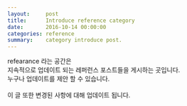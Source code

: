 ```yaml
---
layout:     post
title:      Introduce reference category
date:       2016-10-14 00:00:00
categories: reference
summary:    category introduce post.
---
```


refearance 라는 공간은<br>
지속적으로 업데이트 되는 레퍼런스 포스트들을 게시하는 곳입니다.<br>
누구나 업데이트를 제안 할 수 있습니다.<br>
<br>
이 글 또한 변경된 사항에 대해 업데이트 됩니다.